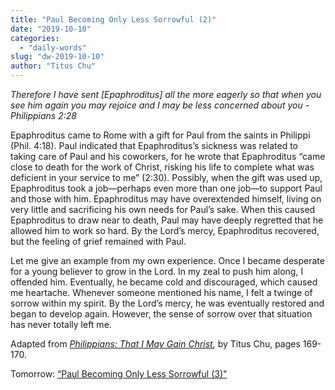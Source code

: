 ```yaml
---
title: "Paul Becoming Only Less Sorrowful (2)"
date: "2019-10-10"
categories: 
  - "daily-words"
slug: "dw-2019-10-10"
author: "Titus Chu"
---
```


_Therefore I have sent \[Epaphroditus\] all the more eagerly so that when you see him again you may rejoice and I may be less concerned about you - Philippians 2:28_

Epaphroditus came to Rome with a gift for Paul from the saints in Philippi (Phil. 4:18). Paul indicated that Epaphroditus’s sickness was related to taking care of Paul and his coworkers, for he wrote that Epaphroditus “came close to death for the work of Christ, risking his life to complete what was deficient in your service to me” (2:30). Possibly, when the gift was used up, Epaphroditus took a job—perhaps even more than one job—to support Paul and those with him. Epaphroditus may have overextended himself, living on very little and sacrificing his own needs for Paul’s sake. When this caused Epaphroditus to draw near to death, Paul may have deeply regretted that he allowed him to work so hard. By the Lord’s mercy, Epaphroditus recovered, but the feeling of grief remained with Paul.

Let me give an example from my own experience. Once I became desperate for a young believer to grow in the Lord. In my zeal to push him along, I offended him. Eventually, he became cold and discouraged, which caused me heartache. Whenever someone mentioned his name, I felt a twinge of sorrow within my spirit. By the Lord’s mercy, he was eventually restored and began to develop again. However, the sense of sorrow over that situation has never totally left me.

Adapted from _[Philippians: That I May Gain Christ](/book-philippians/ "Go to the listing for this book"),_ by Titus Chu, pages 169-170.

Tomorrow: [“Paul Becoming Only Less Sorrowful (3)"](/dw-2019-10-11)
